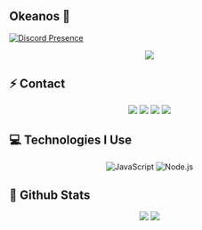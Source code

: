 ## Okeanos 🦍

[![Discord Presence](https://lanyard.cnrad.dev/api/541251024279568396)](https://discord.com/users/541251024279568396)

<div align="center">
    <img src="https://komarev.com/ghpvc/?username=okeanoss&color=dc143c"/>
</div>

## ⚡ Contact

<div align="center">
    <a href="https://discord.com/users/541251024279568396" target="_blank"><img src="https://shields.io/badge/Okeanos-111111.svg?&style=for-the-badge&logo=discord&Color=white"></a>
    <a href="https://github.com/okeanoss" target="_blank"><img src="https://shields.io/badge/Okeanos-111111.svg?&style=for-the-badge&logo=github&Color=white"></a>
    <a href="https://www.instagram.com/okeanosfps/" target="_blank"><img src="https://shields.io/badge/Okeanos-111111.svg?&style=for-the-badge&logo=instagram&Color=white"/></a>
    <a href="https://discord.gg/wxC5RXFjMB" target="_blank"><img src="https://shields.io/badge/My Private Discord Server-111111.svg?&style=for-the-badge&logo=discord&Color=white"></a>
    
</div>


## 💻 Technologies I Use
<div align="center">
    <img alt="JavaScript" align="center" src="https://img.shields.io/badge/-Javascript-edb200?style=flat-square&logo=javascript&logoColor=white"/>
    <img alt="Node.js" align="center" src="https://img.shields.io/badge/-Nodejs-024a27?style=flat-square&logo=node.js&logoColor=white"/>
</div>

## 📑 Github Stats

<p align="center">
  <a href="https://github.com/okeanoss/" target="_blank"><img src="https://github-readme-stats.vercel.app/api/top-langs/?username=okeanoss&langs_count=10&custom_title=Most+Used+Languages&bg_color=171a1f&text_color=fff&icon_color=ff0000&hide_border=true&title_color=ff0000"/></a>
  <a href="https://github.com/okeanoss/" target="_blank"><img src="https://github-readme-stats.vercel.app/api?username=okeanoss&show_icons=true&border_radius=10px&title_color=ff0000&hide_border=true&bg_color=171a1f&text_color=fff&icon_color=ff0000&custom_title=okeanoss%27s+Github+Statistics"/></a>
</p>
